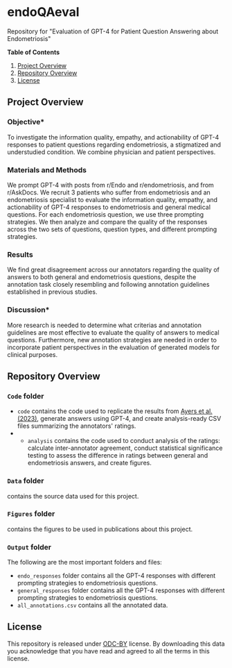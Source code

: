 # endoQAeval
Repository for "Evaluation of GPT-4 for Patient Question Answering about Endometriosis"

**Table of Contents**

1. [Project Overview](#project-overviewverview)
2. [Repository Overview](#repository-overview)
3. [License](#license)


## Project Overview

### Objective*
To investigate the information quality, empathy, and actionability of GPT-4 responses to patient questions regarding endometriosis, a stigmatized and understudied condition. We combine physician and patient perspectives.

### Materials and Methods
We prompt GPT-4 with posts from r/Endo and r/endometriosis, and from r/AskDocs. We recruit 3 patients who suffer from endometriosis and an endometriosis specialist to evaluate the information quality, empathy, and actionability of GPT-4 responses to endometriosis and general medical questions. For each endometriosis question, we use three prompting strategies. We then analyze and compare the quality of the responses across the two sets of questions, question types, and different prompting strategies.

### Results
We find great disagreement across our annotators regarding the quality of answers to both general and endometriosis questions, despite the annotation task closely resembling and following annotation guidelines established in previous studies.

### Discussion*
More research is needed to determine what criterias and annotation guidelines are most effective to evaluate the quality of answers to medical questions. Furthermore, new annotation strategies are needed in order to incorporate patient perspectives in the evaluation of generated models for clinical purposes.

## Repository Overview

### `Code` folder
- `code` contains the code used to replicate the results from [Ayers et al. (2023)](https://doi.org/10.1001/jamainternmed.2023.1838), generate answers using GPT-4, and create analysis-ready CSV files summarizing the annotators' ratings.
- - `analysis` contains the code used to conduct analysis of the ratings: calculate inter-annotator agreement, conduct statistical significance testing to assess the difference in ratings between general and endometriosis answers, and create figures.

### `Data` folder
contains the source data used for this project.

### `Figures` folder
contains the figures to be used in publications about this project.

### `Output` folder
The following are the most important folders and files:
- `endo_responses` folder contains all the GPT-4 responses with different prompting strategies to endometriosis questions.
- `general_responses` folder contains all the GPT-4 responses with different prompting strategies to endometriosis questions.
- `all_annotations.csv` contains all the annotated data.

## License
This repository is released under [ODC-BY](https://opendatacommons.org/licenses/by/1.0/) license. 
By downloading this data you acknowledge that you have read and agreed to all the terms in this license.

